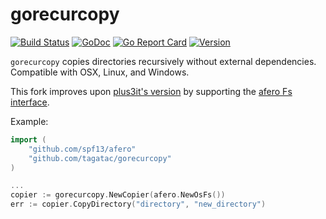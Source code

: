 # gorecurcopy

[![Build Status](https://travis-ci.org/tagatac/gorecurcopy.svg?branch=master)](https://travis-ci.org/tagatac/gorecurcopy)
[![GoDoc](https://godoc.org/github.com/tagatac/gorecurcopy?status.svg)](https://godoc.org/github.com/tagatac/gorecurcopy)
[![Go Report Card](https://goreportcard.com/badge/github.com/tagatac/gorecurcopy)](https://goreportcard.com/report/github.com/tagatac/gorecurcopy)
[![Version](https://img.shields.io/github/tag/tagatac/gorecurcopy)](https://github.com/tagatac/gorecurcopy/releases)



`gorecurcopy` copies directories recursively without external dependencies. Compatible with OSX, Linux, and Windows.

This fork improves upon
[plus3it's version](https://github.com/tagatac/gorecurcopy) by supporting the
[afero Fs interface](https://pkg.go.dev/github.com/spf13/afero?utm_source=godoc#Fs).

Example:

```go
import (
	"github.com/spf13/afero"
	"github.com/tagatac/gorecurcopy"
)

...
copier := gorecurcopy.NewCopier(afero.NewOsFs())
err := copier.CopyDirectory("directory", "new_directory")
```
